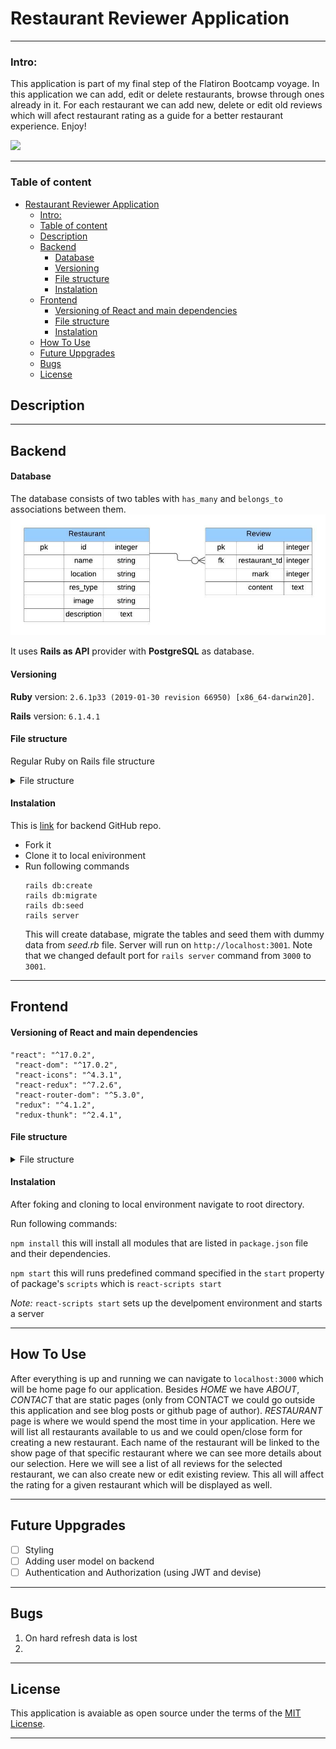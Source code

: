 # Restaurant Reviewer Application

---

### Intro:

This application is part of my final step of the Flatiron Bootcamp voyage. In this application we can add, edit or delete restaurants, browse through ones already in it. For each restaurant we can add new, delete or edit old reviews which will afect restaurant rating as a guide for a better restaurant experience. Enjoy!

![](https://image.shutterstock.com/image-photo/five-stars-on-dark-background-260nw-645742324.jpg)

---

### Table of content

- [Restaurant Reviewer Application](#restaurant-reviewer-application)
    - [Intro:](#intro)
    - [Table of content](#table-of-content)
  - [Description](#description)
  - [Backend](#backend)
      - [Database](#database)
      - [Versioning](#versioning)
      - [File structure](#file-structure)
      - [Instalation](#instalation)
  - [Frontend](#frontend)
      - [Versioning of React and main dependencies](#versioning-of-react-and-main-dependencies)
      - [File structure](#file-structure-1)
      - [Instalation](#instalation-1)
  - [How To Use](#how-to-use)
  - [Future Uppgrades](#future-uppgrades)
  - [Bugs](#bugs)
  - [License](#license)

## Description

---

## Backend

#### Database

The database consists of two tables with `has_many` and `belongs_to` associations between them.
![Database](public/Res-rec-app-database.jpeg)

It uses **Rails as API** provider with **PostgreSQL** as database.

#### Versioning

**Ruby** version: `2.6.1p33 (2019-01-30 revision 66950) [x86_64-darwin20]`.

**Rails** version: `6.1.4.1 `

#### File structure

Regular Ruby on Rails file structure
<details>
<summary>
File structure
</summary>

![Rails-file-structure](public/Rails-app-file-structure.png)
</details>

#### Instalation

This is [link](https://github.com/zicna/res-rev-backend) for backend GitHub repo.

- Fork it
- Clone it to local enivironment
- Run following commands
  ```
  rails db:create
  rails db:migrate
  rails db:seed
  rails server
  ```
  This will create database, migrate the tables and seed them with dummy data from _seed.rb_ file. Server will run on `http://localhost:3001`. Note that we changed default port for `rails server` command from `3000` to `3001`.

---

## Frontend

#### Versioning of React and main dependencies

```
"react": "^17.0.2",
 "react-dom": "^17.0.2",
 "react-icons": "^4.3.1",
 "react-redux": "^7.2.6",
 "react-router-dom": "^5.3.0",
 "redux": "^4.1.2",
 "redux-thunk": "^2.4.1",
```

#### File structure
<details>
<summary>
File structure
</summary>

![React file structure](public/react-file-structure.png)
</details>

#### Instalation

After foking and cloning to local environment navigate to root directory.

Run following commands:

`npm install` this will install all modules that are listed in `package.json` file and their dependencies.

`npm start` this will runs predefined command specified in the `start` property of package's `scripts` which is `react-scripts start`

_Note:_
`react-scripts start` sets up the develpoment environment and starts a server

---

## How To Use

After everything is up and running we can navigate to `localhost:3000` which will be home page fo our application. Besides _HOME_ we have _ABOUT_, _CONTACT_ that are static pages (only from CONTACT we could go outside this application and see blog posts or github page of author).
_RESTAURANT_ page is where we would spend the most time in your application. Here we will list all restaurants available to us and we could open/close form for creating a new restaurant. Each name of the restaurant will be linked to the show page of that specific restaurant where we can see more details about our selection.
Here we will see a list of all reviews for the selected restaurant, we can also create new or edit existing review. This all will affect the rating for a given restaurant which will be displayed as well.

---

## Future Uppgrades

- [ ] Styling
- [ ] Adding user model on backend
- [ ] Authentication and Authorization (using JWT and devise)

---

## Bugs

1. On hard refresh data is lost
2.

---

## License

This application is avaiable as open source under the terms of the [MIT License](LICENSE).

---

